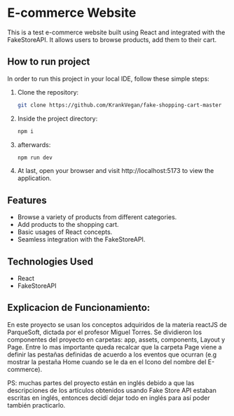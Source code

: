 # E-commerce Website

This is a test e-commerce website built using React and integrated with the FakeStoreAPI. It allows users to browse products, add them to their cart.

## How to run project

In order to run this project in your local IDE, follow these simple steps:

1. Clone the repository:

   ```bash
   git clone https://github.com/KrankVegan/fake-shopping-cart-master

2. Inside the project directory:

   ```bash
   npm i

3. afterwards:

   ```bash
   npm run dev

4. At last, open your browser and visit http://localhost:5173 to view the application.


## Features

- Browse a variety of products from different categories.
- Add products to the shopping cart.
- Basic usages of React concepts.
- Seamless integration with the FakeStoreAPI.

## Technologies Used

- React
- FakeStoreAPI

## Explicacion de Funcionamiento:

En este proyecto se usan los conceptos adquiridos de la materia reactJS de ParqueSoft, dictada por el profesor Miguel Torres.
Se dividieron los componentes del proyecto en carpetas: app, assets, components, Layout y Page. Entre lo mas importante queda recalcar que la carpeta Page viene a definir las pestañas definidas de acuerdo a los eventos que ocurran (e.g mostrar la pestaña Home cuando se le da en el Icono del nombre del E-commerce).

PS: muchas partes del proyecto están en inglés debido a que las descripciones de los artículos obtenidos usando Fake Store API estaban escritas en inglés, entonces decidí dejar todo en inglés para así poder también practicarlo.